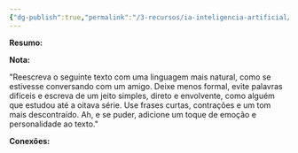 ```yaml
---
{"dg-publish":true,"permalink":"/3-recursos/ia-inteligencia-artificial/prompts/prompt-humanizador/","dgPassFrontmatter":true,"created":"2025-06-18T09:25:57.816-03:00","updated":"2025-06-18T07:35:18.336-03:00"}
---
```



**Resumo:** 

**Nota:**

"Reescreva o seguinte texto com uma linguagem mais natural, como se estivesse conversando com um amigo. Deixe menos formal, evite palavras difíceis e escreva de um jeito simples, direto e envolvente, como alguém que estudou até a oitava série. Use frases curtas, contrações e um tom mais descontraído. Ah, e se puder, adicione um toque de emoção e personalidade ao texto."


**Conexões:**